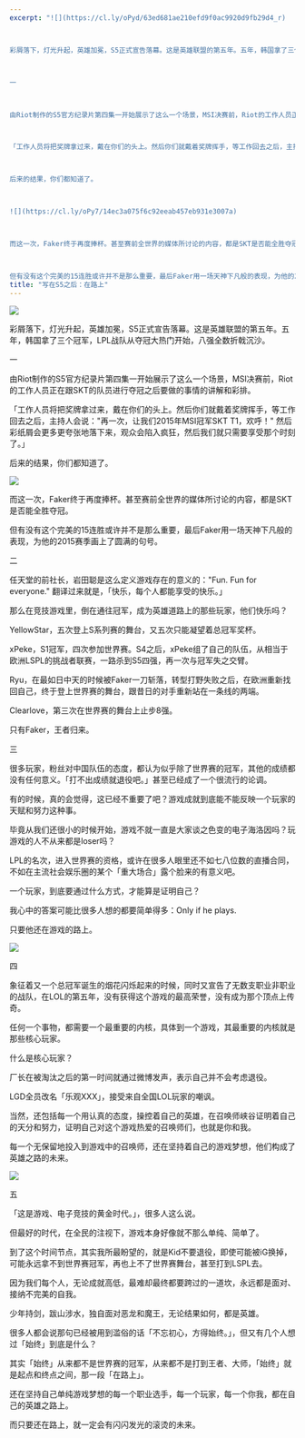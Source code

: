 ```yaml
---
excerpt: "![](https://cl.ly/oPyd/63ed681ae210efd9f0ac9920d9fb29d4_r)



彩屑落下，灯光升起，英雄加冕，S5正式宣告落幕。这是英雄联盟的第五年。五年，韩国拿了三个冠军，LPL战队从夺冠大热门开始，八强全数折戟沉沙。



一



由Riot制作的S5官方纪录片第四集一开始展示了这么一个场景，MSI决赛前，Riot的工作人员正在跟SKT的队员进行夺冠之后要做的事情的讲解和彩排。



「工作人员将把奖牌拿过来，戴在你们的头上。然后你们就戴着奖牌挥手，等工作回去之后，主持人会说：『再一次，让我们2015年MSI冠军SKT T1，欢呼！』然后彩纸屑会更多更夸张地落下来，观众会陷入疯狂，然后我们就只需要享受那个时刻了。」



后来的结果，你们都知道了。



![](https://cl.ly/oPy7/14ec3a075f6c92eeab457eb931e3007a)



而这一次，Faker终于再度捧杯。甚至赛前全世界的媒体所讨论的内容，都是SKT是否能全胜夺冠。



但有没有这个完美的15连胜或许并不是那么重要，最后Faker用一场天神下凡般的表现，为他的2015赛季画上了圆满的句号。"
title: "写在S5之后：在路上"
---
```


![](https://cl.ly/oPyd/63ed681ae210efd9f0ac9920d9fb29d4_r)

彩屑落下，灯光升起，英雄加冕，S5正式宣告落幕。这是英雄联盟的第五年。五年，韩国拿了三个冠军，LPL战队从夺冠大热门开始，八强全数折戟沉沙。

一

由Riot制作的S5官方纪录片第四集一开始展示了这么一个场景，MSI决赛前，Riot的工作人员正在跟SKT的队员进行夺冠之后要做的事情的讲解和彩排。

「工作人员将把奖牌拿过来，戴在你们的头上。然后你们就戴着奖牌挥手，等工作回去之后，主持人会说："再一次，让我们2015年MSI冠军SKT T1，欢呼！" 然后彩纸屑会更多更夸张地落下来，观众会陷入疯狂，然后我们就只需要享受那个时刻了。」

后来的结果，你们都知道了。

![](https://cl.ly/oPy7/14ec3a075f6c92eeab457eb931e3007a)

而这一次，Faker终于再度捧杯。甚至赛前全世界的媒体所讨论的内容，都是SKT是否能全胜夺冠。

但有没有这个完美的15连胜或许并不是那么重要，最后Faker用一场天神下凡般的表现，为他的2015赛季画上了圆满的句号。

二

任天堂的前社长，岩田聪是这么定义游戏存在的意义的："Fun. Fun for everyone." 翻译过来就是，「快乐，每个人都能享受的快乐。」

那么在竞技游戏里，倒在通往冠军，成为英雄道路上的那些玩家，他们快乐吗？

YellowStar，五次登上S系列赛的舞台，又五次只能凝望着总冠军奖杯。

xPeke，S1冠军，四次参加世界赛。S4之后，xPeke组了自己的队伍，从相当于欧洲LSPL的挑战者联赛，一路杀到S5四强，再一次与冠军失之交臂。

Ryu，在最如日中天的时候被Faker一刀斩落，转型打野失败之后，在欧洲重新找回自己，终于登上世界赛的舞台，跟昔日的对手重新站在一条线的两端。

Clearlove，第三次在世界赛的舞台上止步8强。

只有Faker，王者归来。

三

很多玩家，粉丝对中国队伍的态度，都认为似乎除了世界赛的冠军，其他的成绩都没有任何意义。「打不出成绩就退役吧。」甚至已经成了一个很流行的论调。

有的时候，真的会觉得，这已经不重要了吧？游戏成就到底能不能反映一个玩家的天赋和努力这种事。

毕竟从我们还很小的时候开始，游戏不就一直是大家谈之色变的电子海洛因吗？玩游戏的人不从来都是loser吗？

LPL的名次，进入世界赛的资格，或许在很多人眼里还不如七八位数的直播合同，不如在主流社会娱乐圈的某个「重大场合」露个脸来的有意义吧。

一个玩家，到底要通过什么方式，才能算是证明自己？

我心中的答案可能比很多人想的都要简单得多：Only if he plays.

只要他还在游戏的路上。

![](https://cl.ly/oQh9/bd45fb6e1c76b84e35bc720b338dd73f_r)

四

象征着又一个总冠军诞生的烟花闪烁起来的时候，同时又宣告了无数支职业非职业的战队，在LOL的第五年，没有获得这个游戏的最高荣誉，没有成为那个顶点上传奇。

任何一个事物，都需要一个最重要的内核，具体到一个游戏，其最重要的内核就是那些核心玩家。

什么是核心玩家？

厂长在被淘汰之后的第一时间就通过微博发声，表示自己并不会考虑退役。

LGD全员改名「乐观XXX」，接受来自全国LOL玩家的嘲讽。

当然，还包括每一个用认真的态度，操控着自己的英雄，在召唤师峡谷证明着自己的天分和努力，证明自己对这个游戏热爱的召唤师们，也就是你和我。

每一个无保留地投入到游戏中的召唤师，还在坚持着自己的游戏梦想，他们构成了英雄之路的未来。

![](https://cl.ly/oQru/e6aefcaee8ae2d8ae0598fb1bfbffb21)

五

「这是游戏、电子竞技的黄金时代。」，很多人这么说。

但最好的时代，在全民的注视下，游戏本身好像就不那么单纯、简单了。

到了这个时间节点，其实我所最盼望的，就是Kid不要退役，即使可能被iG换掉，可能永远拿不到世界赛冠军，再也上不了世界赛舞台，甚至打到LSPL去。

因为我们每个人，无论成就高低，最难却最终都要跨过的一道坎，永远都是面对、接纳不完美的自我。

少年持剑，跋山涉水，独自面对恶龙和魔王，无论结果如何，都是英雄。

很多人都会说那句已经被用到滥俗的话「不忘初心，方得始终。」，但又有几个人想过「始终」到底是什么？

其实「始终」从来都不是世界赛的冠军，从来都不是打到王者、大师，「始终」就是起点和终点之间，那一段「在路上」。

还在坚持自己单纯游戏梦想的每一个职业选手，每一个玩家，每一个你我，都在自己的英雄之路上。

而只要还在路上，就一定会有闪闪发光的滚烫的未来。
